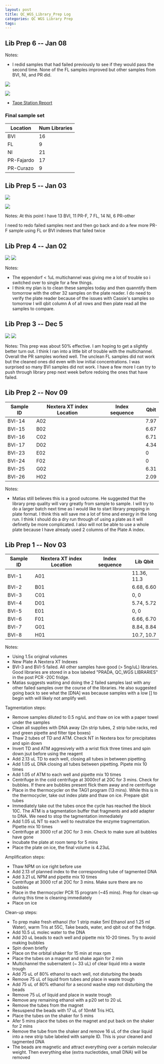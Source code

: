```yaml
---
layout: post
title: QC_WGS_Library_Prep Log
categories: QC WGS Library Prep
tags: 
---
```


## Lib Prep 6 -- Jan 08
Notes: 
- I redid samples that had failed previously to see if they would pass the second time. None of the FL samples improved but other samples from BVI, NI, and PR did. 

![](https://github.com/wdunster/QC_WGS_23/blob/main/Images/QC_WGS_23_lib6.png)

![](https://github.com/wdunster/QC_WGS_23/blob/main/Images/QC_WGS_23_lib6.2.png)

- [Tape Station Report](https://github.com/wdunster/QC_WGS_23/blob/main/QC_WGS_PlateA_TapeReport_01-08-24_WD.pdf)

### Final sample set 

| Location   | Num Libraries |
|------------|---------------|
| BVI        | 16            |
| FL         | 9             |
| NI         | 21            |
| PR-Fajardo | 17            |
| PR-Curazo  | 9             |



## Lib Prep 5 -- Jan 03

![](https://github.com/wdunster/QC_WGS_23/blob/main/Images/QC_WGS_23_lib5.png)

![](https://github.com/wdunster/QC_WGS_23/blob/main/Images/QC_WGS_23_lib5.2.png)

Notes: 
At this point I have 
13 BVI, 11 PR-F, 7 FL, 14 NI, 6 PR-other

I need to redo failed samples next and then go back and do a few more PR-F sample using FL or BVI indexes that failed twice

## Lib Prep 4 -- Jan 02
![](https://github.com/wdunster/QC_WGS_23/blob/main/Images/QC_WGS_23_lib4.png)
![](https://github.com/wdunster/QC_WGS_23/blob/main/Images/QC_WGS_23_lib4.2.png)

Notes: 
- The eppendorf < 1uL multichannel was giving me a lot of trouble so i switched over to single for a few things. 
- I think my plan is to clean these samples today and then quanntify them tomorrow with the other 32 samples on the plate reader. I do need to verify the plate reader because of the issues with Cassie's samples so tomorrow I will qbit column A of all rows and then plate read all the samples to compare. 

## Lib Prep 3 -- Dec 5 
![](https://github.com/wdunster/QC_WGS_23/blob/main/Images/QC_WGS_23_lib3.png)
![](https://github.com/wdunster/QC_WGS_23/blob/main/Images/QC_WGS_23_lib3.2.png)

Notes: 
This prep was about 50% effective. I am hoping to get a slightly better turn out. I think I ran into a little bit of trouble with the multichannel. Overall the PR samples worked well. The unclean FL samples did not work but the cleaned ones did even with low initial concentrations. I was surprised so many BVI samples did not work. I have a few more I can try to push through library prep next week before redoing the ones that have failed. 

## Lib Prep 2 -- Nov 09
| Sample ID | Nextera XT index Location | Index sequence | Qbit |
|-----------|---------------------------|----------------|------|
| BVI-14    | A02                       |                | 7.97 |
| BVI-15    | B02                       |                | 6.67 |
| BVI-16    | C02                       |                | 6.71 |
| BVI-17    | D02                       |                | 4.34 |
| BVI-23    | E02                       |                | 0    |
| BVI-24    | F02                       |                | 0    |
| BVI-25    | G02                       |                | 6.31 |
| BVI-26    | H02                       |                | 2.09 |

Notes: 
- Matias still believes this is a good outcome. He suggested that the library prep quality will vary greatly from sample to sample. I will try to do a larger batch next time as I would like to start library prepping in plate format. I think this will save me a lot of time and energy in the long run. I think I should do a dry run through of using a plate as it will definetly be more complicated. I also will not be able to use a whole plate because I have already used 2 columns of the Plate A index. 


 ## Lib Prep 1 -- Nov 03
| Sample ID | Nextera XT index Location | Index sequence | Lib Qbit    |
|-----------|---------------------------|----------------|-------------|
| BVI-1     | A01                       |                | 11.36, 11.3 |
| BVI-2     | B01                       |                |  6.68, 6.60 |
| BVI-3     | C01                       |                |  0, 0       |
| BVI-4     | D01                       |                |  5.74, 5.72 |
| BVI-5     | E01                       |                |  0, 0       |
| BVI-6     | F01                       |                |  6.66, 6.70 |
| BVI-7     | G01                       |                |  8.84, 8.84 |
| BVI-8     | H01                       |                |  10.7, 10.7 |

Notes: 
- Using 1.5x original volumes 
- New Plate A Nextera XT Indexes
- BVI-3 and BVI-5 failed. All other samples have good (> 5ng/uL) libraries. Good libraries are stored in a box labeled "PRADA, QC_WGS LIBRARIES" in the post PCR -20C fridge. 
- Matias suggests waiting and doing the 2 failed samples last with any other failed samples over the course of the libraries. He also suggested going back to see what the [DNA] was because samples with a low [] to begin with will likely not amplify well.

Tagmentation steps: 
- Remove samples diluted to 0.5 ng/uL and thaw on ice with a paper towel under the samples 
- Clean all supplies with DNA away (2n strip tubes, 2 strip tube racks, red and green pipette and filter tipe boxes)
- Thaw 2 tubes of TD and ATM. Check NT in Nextera box for precipitates and spin down
- Invert TD and ATM aggresively with a wrist flick three times and spin down jsut before using the reagent
- Add 2.13 uL TD to each well, closing all tubes in between pipetting 
- Add 1.05 uL DNA closing all tubes between pipetting. Pipete mix 10 times
- Add 1.05 of ATM to each well and pipette mix 10 times 
- Centrifuge in the cold centrifuge at 3000rcf at 20C for 3 mins. Check for bubbles. If there are bubbles present flick them away and re centrifuge
- Place in the thermocycler on the TAG1 program (13 mins). While this is in the thermocycler, take out index plate and thaw on ice. Prepare qbit tubes
- Immediately take out the tubes once the cycle has reached the block 10C. The ATM is a tagmentation buffer that fragments and add adapter to DNA. We need to stop the tagmentation immediately 
- Add 1.05 uL NT to each well to neutralize the enzyme tragmentation. Pipette mix 10 times
- Centrifuge at 3000 rcf at 20C for 3 min. Check to make sure all bubbles have gone 
- Incubate the plate at room temp for 5 mins
- Place the plate on ice, the final volume is 4.23uL 

Amplification steps: 
- Thaw NPM on ice right before use
- Add 2.13 of planned index to the corresponding tube of tagmented DNA
- Add 3.21 uL NPM and pipette mix 10 times
- Centrifuge at 3000 rcf at 20C for 3 mins. Make sure there are no bubbles
- Place in the thermocycler PCR 15 program (~45 mins). Prep for clean-up during this time is cleaning immediately 
- Place on ice

Clean-up steps: 
- To prep make fresh ethanol (for 1 strip make 5ml Ethanol and 1.25 ml Water), warm Tris at 55C, Take beads, water, and qbit out of the fridge.
- Add 10.5 uL molec water to the DNA
- Add 20 uL beads to each well and pipette mix 10-20 times. Try to avoid making bubbles
- Spin down briefly 
- Place on the orbital shaker for 15 min at max rpm
- Place the tubes on a magnet and shake again for 2 min
- Multichannel the subernatent (~ 33 uL) of clear liquid into a waste trough  
- Add 75 uL of 80% ethanol to each well, not disturbing the beads
- Remove 75 uL of liquid from tubes and place in waste trough 
- Add 75 uL of 80% ethanol for a second washe step not disturbing the beads
- Remove 75 uL of liquid and place in waste trough
- Remove any remaining ethanol with a p20 set to 20 uL 
- Remove the tubes from the magnet
- Resuspend the beads with 17 uL of 10mM Tris HCL
- Place the tubes on the shaker for 5 mins
- Afer 5 mins place the tubes on the magnet and put back on the shaker for 2 mins
- Remove the tube from the shaker and remove 16 uL of the clear liquid into a new strip tube labeled with sample ID. This is your cleaned and tagmented DNA
- The beads are magnetic and attract everything over a certain molecular weight. Then everything else (extra nucleotides, small DNA) will be removed